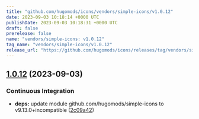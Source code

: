 ```yaml
---
title: "github.com/hugomods/icons/vendors/simple-icons/v1.0.12"
date: 2023-09-03 10:18:14 +0000 UTC
publishDate: 2023-09-03 10:18:31 +0000 UTC
draft: false
prerelease: false
name: "vendors/simple-icons: v1.0.12"
tag_name: "vendors/simple-icons/v1.0.12"
release_url: "https://github.com/hugomods/icons/releases/tag/vendors/simple-icons/v1.0.12"
---
```


## [1.0.12](https://github.com/hugomods/icons/compare/vendors/simple-icons/v1.0.11...vendors/simple-icons/v1.0.12) (2023-09-03)


### Continuous Integration

* **deps:** update module github.com/hugomods/simple-icons to v9.13.0+incompatible ([2c09a42](https://github.com/hugomods/icons/commit/2c09a42f5eca00ee9530c203beba77ff41779750))

